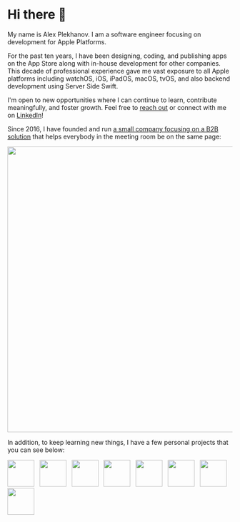 # Hi there 👋

My name is Alex Plekhanov. I am a software engineer focusing on development for Apple Platforms. 

For the past ten years, I have been designing, coding, and publishing apps on the App Store along with in-house development for other companies. This decade of professional experience gave me vast exposure to all Apple platforms including watchOS, iOS, iPadOS, macOS, tvOS, and also backend development using Server Side Swift.

I'm open to new opportunities where I can continue to learn, contribute meaningfully, and foster growth. Feel free to [reach out](mailto:mail@aplekhanov.com) or connect with me on [LinkedIn](https://www.linkedin.com/in/aplekhanov/)!

Since 2016, I have founded and run [a small company focusing on a B2B solution](https://rapport.tech) that helps everybody in the meeting room be on the same page:

<a href="https://pitch.com/public/5ea447ba-9785-4947-8f5d-5d6b59c6c691"><img src="https://rapport.tech/assets/images/welcome.png" width=640></a>

In addition, to keep learning new things, I have a few personal projects that you can see below:

<a href="https://apps.apple.com/app/id1560567910"><img src="https://aplekhanov.github.io/ringmaker-app/assets/icon.png" width=60></a>
&nbsp;
<a href="https://apps.apple.com/app/id1662361696"><img src="https://aplekhanov.github.io/iconmaker-app/assets/icon.png" width=60></a>
&nbsp;
<a href="https://apps.apple.com/app/id1532894165"><img src="https://aplekhanov.github.io/malevich-app/assets/icon.png" width=60></a>
&nbsp;
<a href="https://apps.apple.com/app/id1561718371"><img src="https://aplekhanov.github.io/wallpapermaker-app/assets/icon.png" width=60></a>
&nbsp;
<a href="https://apps.apple.com/app/id1553737228"><img src="https://aplekhanov.github.io/widgetmaker-app/assets/icon.png" width=60></a>
&nbsp;
<a href="https://apps.apple.com/app/id928863156"><img src="https://aplekhanov.github.io/nappy-pin-app/assets/icon.png" width=60></a>
&nbsp;
<a href="https://apps.apple.com/app/id1575249153"><img src="https://aplekhanov.github.io/vitaminwater-app/assets/icon.png" width=60></a>
&nbsp;
<a href="https://apps.apple.com/app/id6446344230"><img src="https://aplekhanov.github.io/mygpt-app/assets/icon.png" width=60></a>
&nbsp;
